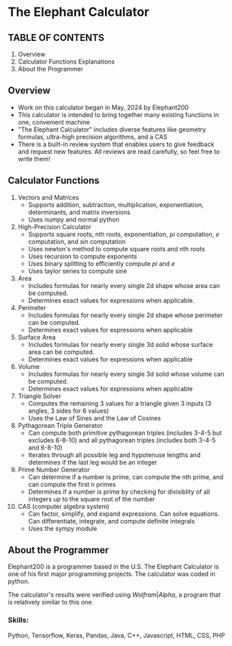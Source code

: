 # The Elephant Calculator #
## TABLE OF CONTENTS ##
1. Overview
2. Calculator Functions Explanations
3. About the Programmer

## Overview ##
* Work on this calculator began in May, 2024 by Elephant200
* This calculator is intended to bring together many existing functions in one, convenient machine
* "The Elephant Calculator" includes diverse features like geometry formulas, ultra-high precision algorithms, and a CAS
* There is a built-in review system that enables users to give feedback and request new features. All reviews are read carefully, so feel free to write them!

## Calculator Functions ##
1. Vectors and Matrices
	- Supports addition, subtraction, multiplication, exponentiation, determinants, and matrix inversions
   - Uses numpy and normal python
2. High-Precision Calculator
	- Supports square roots, nth roots, exponentiation, *pi* computation, *e* computation, and *sin* computation
   - Uses newton's method to compute square roots and nth roots
   - Uses recursion to compute exponents
   - Uses binary splitting to efficiently compute *pi* and *e*
   - Uses taylor series to compute sine
3. Area
   - Includes formulas for nearly every single 2d shape whose area can be computed.
   - Determines exact values for expressions when applicable.
4. Perimeter
    - Includes formulas for nearly every single 2d shape whose perimeter can be computed.
    - Determines exact values for expressions when applicable
5. Surface Area
    - Includes formulas for nearly every single 3d solid whose surface area can be computed.
    - Determines exact values for expressions when applicable
6. Volume
    - Includes formulas for nearly every single 3d solid whose volume can be computed.
    - Determines exact values for expressions when applicable
7. Triangle Solver
    - Computes the remaining 3 values for a triangle given 3 inputs (3 angles, 3 sides for 6 values)
    - Uses the Law of Sines and the Law of Cosines
8. Pythagorean Triple Generator
    - Can compute both primitive pythagorean triples (includes 3-4-5 but excludes 6-8-10) and all pythagorean triples (includes both 3-4-5 and 6-8-10)
    - Iterates through all possible leg and hypotenuse lengths and determines if the last leg would be an integer
9. Prime Number Generator
    - Can determine if a number is prime, can compute the nth prime, and can compute the first n primes
    - Determines if a number is prime by checking for divisiblity of all integers up to the square root of the number
0. CAS (computer algebra system)
   - Can factor, simplify, and expand expressions. Can solve equations. Can differentiate, integrate, and compute definite integrals
   - Uses the sympy module

## About the Programmer ##
Elephant200 is a programmer based in the U.S. The Elephant Calculator is one of his first major programming projects. The calculator was coded in python.

The calculator's results were verified using _Wolfram_|_Alpha_, a program that is relatively similar to this one.

### Skills:
Python, Tensorflow, Keras, Pandas, Java, C++, Javascript, HTML, CSS, PHP
